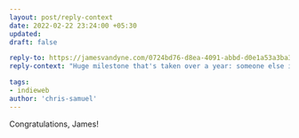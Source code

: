 ```yaml
---
layout: post/reply-context
date: 2022-02-22 23:24:00 +05:30
updated:
draft: false

reply-to: https://jamesvandyne.com/0724bd76-d8ea-4091-abbd-d0e1a53a3ba3
reply-context: "Huge milestone that's taken over a year: someone else is blogging with Tanzawa!"

tags:
- indieweb
author: 'chris-samuel'
---
```


Congratulations, James!
